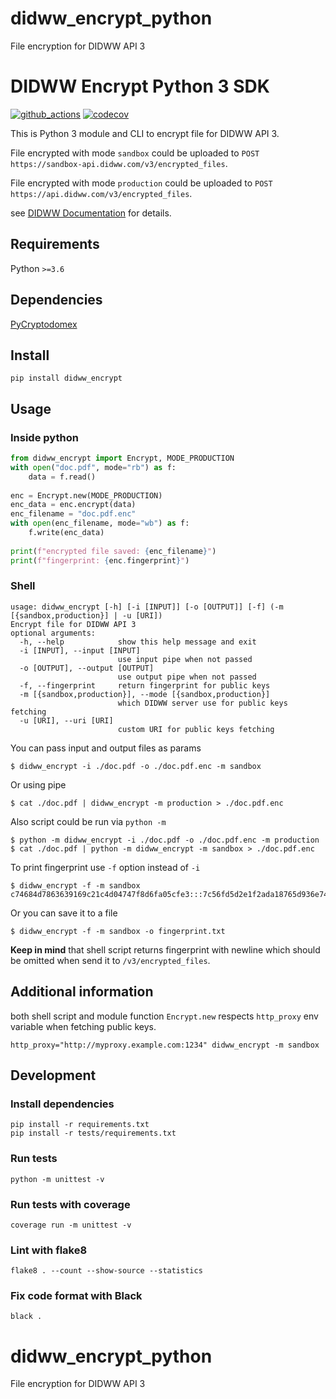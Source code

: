 # didww_encrypt_python
File encryption for DIDWW API 3
# DIDWW Encrypt Python 3 SDK

[![github_actions](https://github.com/didww/didww_encrypt_python/actions/workflows/tests.yml/badge.svg)](https://github.com/didww/didww_encrypt_python/actions)
[![codecov](https://codecov.io/gh/didww/didww_encrypt_python/branch/main/graph/badge.svg)](https://codecov.io/gh/didww/didww_encrypt_python)

This is Python 3 module and CLI to encrypt file for DIDWW API 3.

File encrypted with mode `sandbox` could be uploaded to `POST https://sandbox-api.didww.com/v3/encrypted_files`.

File encrypted with mode `production` could be uploaded to `POST https://api.didww.com/v3/encrypted_files`.

see [DIDWW Documentation](https://doc.didww.com) for details.

## Requirements

Python `>=3.6`

## Dependencies

[PyCryptodomex](https://pypi.org/project/pycryptodomex/)

## Install

```shell
pip install didww_encrypt
```

## Usage

### Inside python
```python
from didww_encrypt import Encrypt, MODE_PRODUCTION
with open("doc.pdf", mode="rb") as f:
    data = f.read()
    
enc = Encrypt.new(MODE_PRODUCTION)
enc_data = enc.encrypt(data)
enc_filename = "doc.pdf.enc"
with open(enc_filename, mode="wb") as f:
    f.write(enc_data)
    
print(f"encrypted file saved: {enc_filename}")
print(f"fingerprint: {enc.fingerprint}")
```

### Shell

```
usage: didww_encrypt [-h] [-i [INPUT]] [-o [OUTPUT]] [-f] (-m [{sandbox,production}] | -u [URI])
Encrypt file for DIDWW API 3
optional arguments:
  -h, --help            show this help message and exit
  -i [INPUT], --input [INPUT]
                        use input pipe when not passed
  -o [OUTPUT], --output [OUTPUT]
                        use output pipe when not passed
  -f, --fingerprint     return fingerprint for public keys
  -m [{sandbox,production}], --mode [{sandbox,production}]
                        which DIDWW server use for public keys fetching
  -u [URI], --uri [URI]
                        custom URI for public keys fetching
```

You can pass input and output files as params
```shell
$ didww_encrypt -i ./doc.pdf -o ./doc.pdf.enc -m sandbox
```

Or using pipe
```shell
$ cat ./doc.pdf | didww_encrypt -m production > ./doc.pdf.enc
```

Also script could be run via `python -m`
```shell
$ python -m didww_encrypt -i ./doc.pdf -o ./doc.pdf.enc -m production
$ cat ./doc.pdf | python -m didww_encrypt -m sandbox > ./doc.pdf.enc
```

To print fingerprint use `-f` option instead of `-i`
```shell
$ didww_encrypt -f -m sandbox
c74684d7863639169c21c4d04747f8d6fa05cfe3:::7c56fd5d2e1f2ada18765d936e74712037aea7eb
```

Or you can save it to a file
```shell
$ didww_encrypt -f -m sandbox -o fingerprint.txt
```

**Keep in mind** that shell script returns fingerprint with newline which should be omitted when send it to `/v3/encrypted_files`.

## Additional information

both shell script and module function `Encrypt.new` respects `http_proxy` env variable when fetching public keys.

```shell
http_proxy="http://myproxy.example.com:1234" didww_encrypt -m sandbox
```

## Development

### Install dependencies

```shell
pip install -r requirements.txt
pip install -r tests/requirements.txt
```

### Run tests
```shell
python -m unittest -v
```

### Run tests with coverage
```shell
coverage run -m unittest -v
```

### Lint with flake8
```shell
flake8 . --count --show-source --statistics
```

### Fix code format with Black
```shell
black .
```
# didww_encrypt_python
File encryption for DIDWW API 3